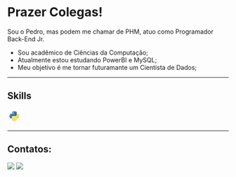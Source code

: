 # Prazer Colegas!

Sou o Pedro, mas podem me chamar de PHM, atuo como Programador Back-End Jr.

- Sou acadêmico de Ciências da Computação;
- Atualmente estou estudando PowerBI e MySQL;
- Meu objetivo é me tornar futuramante um Cientista de Dados;

---

## Skills

<code><img height="32" src="https://raw.githubusercontent.com/github/explore/80688e429a7d4ef2fca1e82350fe8e3517d3494d/topics/python/python.png" alt="Python"/></code>

---


## Contatos:

<p align="left">

  <a href="https://mail.google.com/mail/u/0/#inbox" alt="Gmail">
  <img src="https://img.shields.io/badge/-Gmail-FF0000?style=flat-square&labelColor=FF0000&logo=gmail&logoColor=white&link=https://mail.google.com/mail/u/0/#inbox" /></a>

  <a href="https://www.linkedin.com/in/pedro-macedo-62b597247/" alt="Linkedin">
  <img src="https://img.shields.io/badge/-Linkedin-0e76a8?style=flat-square&logo=Linkedin&logoColor=white&link=https://www.linkedin.com/in/pedro-macedo-62b597247/" /></a>
  
</p>

